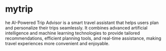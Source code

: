 # mytrip
he AI-Powered Trip Advisor is a smart travel assistant that helps users plan and personalize their trips seamlessly. It combines advanced artificial intelligence and machine learning technologies to provide tailored recommendations, efficient planning tools, and real-time assistance, making travel experiences more convenient and enjoyable.
